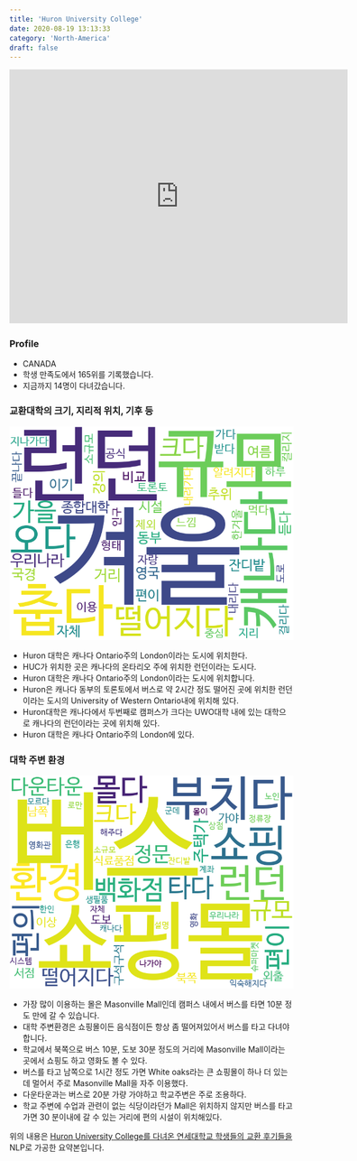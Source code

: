 ```yaml
---
title: 'Huron University College'
date: 2020-08-19 13:13:33
category: 'North-America'
draft: false
---
```


<iframe
width="600"
height="450"
frameborder="0" style="border:0"
src="https://www.google.com/maps/embed/v1/place?key=AIzaSyC9e1AME-pVmWC4hBpFdu5S4dKzyepa3HQ&q=Huron+University+College&center=43.0089768,-81.2777032&zoom=14" allowfullscreen>
</iframe>

### Profile

* CANADA
* 학생 만족도에서 165위를 기록했습니다.
* 지금까지 14명이 다녀갔습니다. 

### 교환대학의 크기, 지리적 위치, 기후 등

![gen_info-WordCloud](../univ_wordclouds_okt/gen_info/CA000004_gen_info_okt.png)

* Huron 대학은 캐나다 Ontario주의 London이라는 도시에 위치한다.
* HUC가 위치한 곳은 캐나다의 온타리오 주에 위치한 런던이라는 도시다.
* Huron 대학은 캐나다 Ontario주의 London이라는 도시에 위치합니다.
* Huron은 캐나다 동부의 토론토에서 버스로 약 2시간 정도 떨어진 곳에 위치한 런던이라는 도시의 University of Western Ontario내에 위치해 있다.
* Huron대학은 캐나다에서 두번째로 캠퍼스가 크다는 UWO대학 내에 있는 대학으로 캐나다의 런던이라는 곳에 위치해 있다.
* Huron 대학은 캐나다 Ontario주의 London에 있다.


### 대학 주변 환경

![env_info-WordCloud](../univ_wordclouds_okt/env_info/CA000004_env_info_okt.png)

* 가장 많이 이용하는 몰은 Masonville Mall인데 캠퍼스 내에서 버스를 타면 10분 정도 만에 갈 수 있습니다.
* 대학 주변환경은 쇼핑몰이든 음식점이든 항상 좀 떨어져있어서 버스를 타고 다녀야 합니다.
* 학교에서 북쪽으로 버스 10분, 도보 30분 정도의 거리에 Masonville Mall이라는 곳에서 쇼핑도 하고 영화도 볼 수 있다.
* 버스를 타고 남쪽으로 1시간 정도 가면 White oaks라는 큰 쇼핑몰이 하나 더 있는데 멀어서 주로 Masonville Mall을 자주 이용했다.
* 다운타운과는 버스로 20분 가량 가야하고 학교주변은 주로 조용하다.
* 학교 주변에 수업과 관련이 없는 식당이라던가 Mall은 위치하지 않지만 버스를 타고 가면 30 분이내에 갈 수 있는 거리에 편의 시설이 위치해있다.


위의 내용은 [Huron University College를 다녀온 연세대학교 학생들의 교환 후기들을](http://oia.yonsei.ac.kr/partner/expReport.asp?ucode=CA000004&bgbn=A) NLP로 가공한 요약본입니다. 
